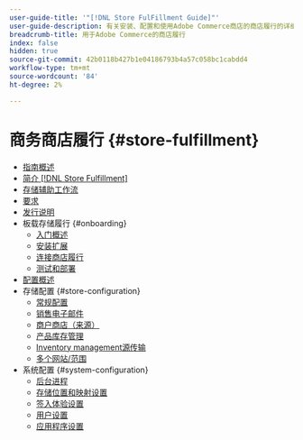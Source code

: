 ```yaml
---
user-guide-title: '"[!DNL Store FulFillment Guide]"'
user-guide-description: 有关安装、配置和使用Adobe Commerce商店的商店履行的详细信息。
breadcrumb-title: 用于Adobe Commerce的商店履行
index: false
hidden: true
source-git-commit: 42b0118b427b1e04186793b4a57c058bc1cabdd4
workflow-type: tm+mt
source-wordcount: '84'
ht-degree: 2%

---
```



# 商务商店履行 {#store-fulfillment}

- [指南概述](guide-overview.md)
- [简介 [!DNL Store Fulfillment]](introduction.md)
- [存储辅助工作流](store-assist-modules.md)
- [要求](solution-requirements.md)
- [发行说明](release-notes.md)
- 板载存储履行 {#onboarding}
   - [入门概述](onboard.md)
   - [安装扩展](install.md)
   - [连接商店履行](connect-set-up-service.md)
   - [测试和部署](test-and-deploy.md)
- [配置概述](service-config-settings-overview.md)
- 存储配置 {#store-configuration}
   - [常规配置](enable-general.md)
   - [销售电子邮件](sales-emails.md)
   - [商户商店（来源）](merchant-store-configuration.md)
   - [产品库存管理](product-stock.md)
   - [Inventory management源传输](inventory-stock-transfer.md)
   - [多个网站/范围](multi-site-and-scope-config.md)
- 系统配置 {#system-configuration}
   - [后台进程](background-processes.md)
   - [存储位置和映射设置](store-location-map-provider-setup.md)
   - [签入体验设置](check-in-experience-setup.md)
   - [用户设置](user-setup.md)
   - [应用程序设置](app-setup.md)


